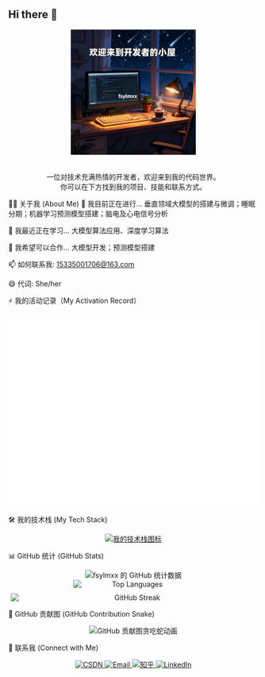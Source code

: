 ## Hi there 👋
<div align="center">

<!-- 欢迎图片 -->

<img src="https://github.com/fsylmxx/fsylmxx/blob/main/assets/welcome-banner.jpg" alt="一个欢迎图片"  width="50%"/>

<br/>
<br/>

<!-- 简介 -->

<p>
一位对技术充满热情的开发者，欢迎来到我的代码世界。
<br/>
你可以在下方找到我的项目、技能和联系方式。
</p>
</div>

👨‍💻 关于我 (About Me)
🔭 我目前正在进行...  垂直领域大模型的搭建与微调；睡眠分期；机器学习预测模型搭建；脑电及心电信号分析

🌱 我最近正在学习... 大模型算法应用、深度学习算法

👯 我希望可以合作... 大模型开发；预测模型搭建

📫 如何联系我: 15335001706@163.com

😄 代词: She/her

⚡ 我的活动记录（My Activation Record）

<div align="center">
  <img src="https://raw.githubusercontent.com/fsylmxx/fsylmxx/main/github-metrics.svg" alt="Metrics" />
</div>

🛠️ 我的技术栈 (My Tech Stack)
<p align="center">
  <!-- 这里列出你掌握的技术图标，可以去 https://skillicons.dev/ 寻找更多图标 -->
  <a href="https://skillicons.dev">
    <img src="https://skillicons.dev/icons?i=js,html,py,mysql,linux,git&perline=7" alt="我的技术栈图标"/>
  </a>
</p>

📊 GitHub 统计 (GitHub Stats)
<div align="center">
  <!-- GitHub 统计卡片 -->
  <img src="https://github-readme-stats.vercel.app/api?username=fsylmxx&show_icons=true&locale=zh-cn&theme=tokyonight&cache_seconds=1800" alt="fsylmxx 的 GitHub 统计数据"/>
</div>
<div align="center">
<!-- GitHub 统计卡片 -->
<!-- img src="https://www.google.com/search?q=https://github-readme-stats.vercel.app/api%3Fusername%3Dfsylmxx%26show_icons%3Dtrue%26locale%3Dzh-cn%26theme%3Dtokyonight%26cache_seconds%3D1800" alt="Anurag 的 GitHub 统计数据" style="width: 48%; display: inline-block;"/ -->
<!-- Top Languages 卡片 -->
<img src="https://www.google.com/search?q=https://github-readme-stats.vercel.app/api/top-langs/%3Fusername%3Dfsylmxx%26layout%3Dcompact%26locale%3Dzh-cn%26theme%3Dtokyonight%26cache_seconds%3D1800" alt="Top Languages" style="width: 48%; display: inline-block;"/>
<!-- GitHub Streak -->
<img src="https://www.google.com/search?q=https://github-readme-streak-stats.herokuapp.com/%3Fuser%3Dfsylmxx%26theme%3Dtokyonight%26locale%3Dzh_Hans" alt="GitHub Streak" style="width: 98%; display: block; margin-top: 10px;"/>
</div>

🐍 GitHub 贡献图 (GitHub Contribution Snake)
<div align="center">
<!-- 贡献图贪吃蛇动画 -->
<img src="https://www.google.com/search?q=https://github.com/fsylmxx/fsylmxx/blob/output/github-contribution-grid-snake.svg" alt="GitHub 贡献图贪吃蛇动画"/>
</div>

🔗 联系我 (Connect with Me)
<p align="center">
  <!-- 
    请将下面的链接替换成你自己的真实链接！
    例如，将 href="mailto:your-email@example.com" 改成 href="mailto:fsylmxx@example.com"
  -->

  <!-- CSDN 博客 -->
  <a href="https://blog.csdn.net/xixixiaojie" target="_blank">
    <img src="https://img.shields.io/badge/CSDN-溪溪小姐-red?style=for-the-badge&logo=CSDN&logoColor=white" alt="CSDN"/>
  </a>
  
  <!-- 邮箱 -->
  <a href="mailto:your-email@example.com">
    <img src="https://img.shields.io/badge/Email-D14836?style=for-the-badge&logo=gmail&logoColor=white" alt="Email"/>
  </a>
  
  <!-- 知乎 -->
  <a href="https://www.zhihu.com/people/your-zhihu-id" target="_blank">
    <img src="https://www.zhihu.com/people/yun-fan-27-76?style=for-the-badge&logo=zhihu&logoColor=white" alt="知乎"/>
  </a>

  <!-- 领英 (LinkedIn) -->
  <a href="https://www.linkedin.com/in/your-linkedin-username" target="_blank">
    <img src="https://img.shields.io/badge/LinkedIn-0077B5?style=for-the-badge&logo=linkedin&logoColor=white" alt="LinkedIn"/>
  </a>
</p>
